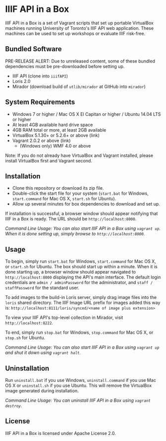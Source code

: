 # IIIF API in a Box

IIIF API in a Box is a set of Vagrant scripts that set up portable VirtualBox machines running University of Toronto's IIIF API web application. These machines can be used to set up workshops or evaluate IIIF risk-free.

## Bundled Software

PRE-RELEASE ALERT: Due to unreleased content, some of these bundled dependencies must be pre-downloaded before setting up. 

- IIIF API (clone into `iiifAPI`)
- Loris 2.0
- Mirador (download build of `utlib/mirador` at GitHub into `mirador`)

## System Requirements

- Windows 7 or higher / Mac OS X El Capitan or higher / Ubuntu 14.04 LTS or higher
- At least 4GB available hard drive space
- 4GB RAM total or more, at least 2GB available
- VirtualBox 5.1.30+ or 5.2.6+ or above (link)
- Vagrant 2.0.2 or above (link)
	- (Windows only) WMF 4.0 or above
	
Note: If you do not already have VirtualBox and Vagrant installed, please install VirtualBox first and Vagrant second.

## Installation

- Clone this repository or download its zip file.
- Double-click the start file for your system (`start.bat` for Windows, `start.command` for Mac OS X, `start.sh` for Ubuntu).
- Allow up several minutes for box dependencies to download and set up.

If installation is successful, a browser window should appear notifying that IIIF in a Box is ready. The URL should be `http://localhost:8000`.

*Command Line Usage: You can also start IIIF API in a Box using `vagrant up`. When it is done setting up, simply browse to `http://localhost:8000`.*

## Usage

To begin, simply run `start.bat` for Windows, `start.command` for Mac OS X, or `start.sh` for Ubuntu. The box should start up within a minute. When it is done starting up, a browser window should appear navigated to `http://localhost:8000` displaying the API's main interface. The default login credentials are `admin / adminPassword` for the administrator, and `staff / staffPassword` for the standard user.

To add images to the build-in Loris server, simply drag image files into the `loris` shared directory. The IIIF Image URL prefix for images added this way is: `http://localhost:8111/loris/synced/<name of image plus extension>`

To view your IIIF API's top-level collection in Mirador, visit `http://localhost:8222`.

To end, simply run `stop.bat` for Windows, `stop.command` for Mac OS X, or `stop.sh` for Ubuntu.

*Command Line Usage: You can also start IIIF API in a Box using `vagrant up` and shut it down using `vagrant halt`.*

## Uninstallation

Run `uninstall.bat` if you use Windows, `uninstall.command` if you use Mac OS X or `uninstall.sh` if you use Ubuntu. This will remove the VirtualBox image generated during installation.

*Command Line Usage: You can uninstall IIIF API in a Box using `vagrant destroy`.*

## License

IIIF API in a Box is licensed under Apache License 2.0.
